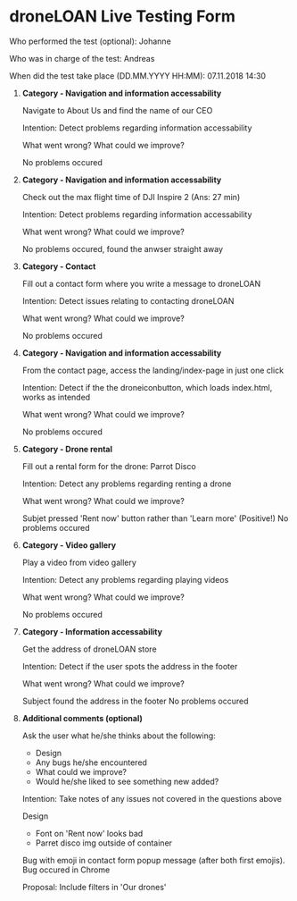# droneLOAN Live Testing Form

Who performed the test (optional): Johanne

Who was in charge of the test: Andreas

When did the test take place (DD.MM.YYYY HH:MM): 07.11.2018 14:30

1. **Category - Navigation and information accessability**
   
   Navigate to About Us and find the name of our CEO

   Intention: Detect problems regarding information accessability

   What went wrong? What could we improve?

   No problems occured

2. **Category - Navigation and information accessability**

    Check out the max flight time of DJI Inspire 2 (Ans: 27 min)

    Intention: Detect problems regarding information accessability

    What went wrong? What could we improve?

    No problems occured, found the anwser straight away


3. **Category - Contact**

    Fill out a contact form where you write a message to droneLOAN

    Intention: Detect issues relating to contacting droneLOAN

    What went wrong? What could we improve?

    No problems occured


4. **Category - Navigation and information accessability**
   
   From the contact page, access the landing/index-page in just one click

   Intention: Detect if the the droneiconbutton, which loads index.html, works as intended

   What went wrong? What could we improve?

   No problems occured


5. **Category - Drone rental**

    Fill out a rental form for the drone: Parrot Disco

    Intention: Detect any problems regarding renting a drone

    What went wrong? What could we improve?

    Subjet pressed 'Rent now' button rather than 'Learn more' (Positive!)
    No problems occured


6. **Category - Video gallery**

    Play a video from video gallery

    Intention: Detect any problems regarding playing videos

    What went wrong? What could we improve?

    No problems occured

7. **Category - Information accessability**

    Get the address of droneLOAN store

    Intention: Detect if the user spots the address in the footer

    What went wrong? What could we improve?

    Subject found the address in the footer
    No problems occured


8. **Additional comments (optional)**

    Ask the user what he/she thinks about the following:
    - Design
    - Any bugs he/she encountered
    - What could we improve?
    - Would he/she liked to see something new added?

    Intention: Take notes of any issues not covered in the questions above

    Design
    - Font on 'Rent now' looks bad
    - Parret disco img outside of container

    Bug with emoji in contact form popup message (after both first emojis). Bug occured in Chrome

    Proposal: Include filters in 'Our drones'